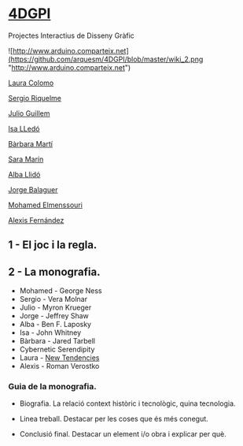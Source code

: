 # [4DGPI](https://arquesm.github.io/4DGPI/)
Projectes Interactius de Disseny Gràfic

![http://www.arduino.comparteix.net](https://github.com/arquesm/4DGPI/blob/master/wiki_2.png "http://www.arduino.comparteix.net")

[Laura Colomo](https://github.com/LauraColomoSantonja)

[Sergio Riquelme](https://github.com/Sergiori)

[Julio Guillem](https://github.com/julioguillem)

[Isa LLedó](https://github.com/isalledoamat)

[Bàrbara Martí](https://github.com/bamarpe)

[Sara Marín](https://github.com/smarinf)

[Alba Llidó](https://github.com/alballido10)

[Jorge Balaguer](https://github.com/jorgebalaguerestevan)

[Mohamed Elmenssouri](https://github.com/mohaeasdalcoi)

[Alexis Fernández](https://github.com/alexfer0)


## 1 - El joc i la regla.

## 2 - La monografia.

* Mohamed - George Ness
* Sergio - Vera Molnar
* Julio - Myron Krueger
* Jorge - Jeffrey Shaw
* Alba - Ben F. Laposky 
* Isa - John Whitney 
* Bàrbara - Jared Tarbell
* Cybernetic Serendipity
* Laura - [New Tendencies](https://monoskop.org/New_Tendencies)
* Alexis - Roman Verostko

### Guia de la monografia.

* Biografia. La relació context històric i tecnològic, quina tecnologia.

* Linea treball. Destacar per les coses que és més conegut.

* Conclusió final. Destacar un element i/o obra i explicar per què.
